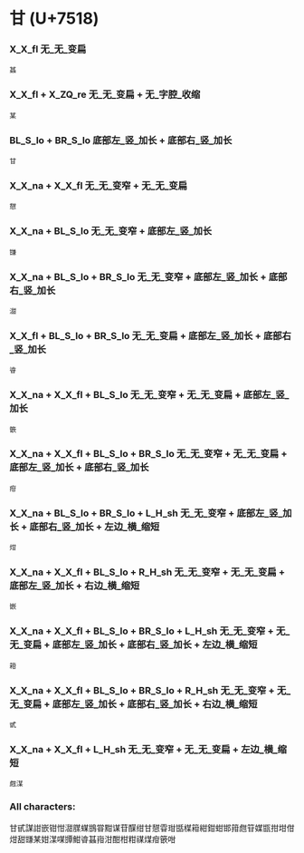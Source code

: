 # 甘 (U+7518) 

### X_X_fl 无_无_变扁
`䗣`

### X_X_fl + X_ZQ_re 无_无_变扁 + 无_字腔_收缩
`某`

### BL_S_lo + BR_S_lo 底部左_竖_加长 + 底部右_竖_加长
`甘`

### X_X_na + X_X_fl 无_无_变窄 + 无_无_变扁
`憇`

### X_X_na + BL_S_lo 无_无_变窄 + 底部左_竖_加长
`㽐`

### X_X_na + BL_S_lo + BR_S_lo 无_无_变窄 + 底部左_竖_加长 + 底部右_竖_加长
`㵇`

### X_X_fl + BL_S_lo + BR_S_lo 无_无_变扁 + 底部左_竖_加长 + 底部右_竖_加长
`㽏`

### X_X_na + X_X_fl + BL_S_lo 无_无_变窄 + 无_无_变扁 + 底部左_竖_加长
`篏`

### X_X_na + X_X_fl + BL_S_lo + BR_S_lo 无_无_变窄 + 无_无_变扁 + 底部左_竖_加长 + 底部右_竖_加长
`疳`

### X_X_na + BL_S_lo + BR_S_lo + L_H_sh 无_无_变窄 + 底部左_竖_加长 + 底部右_竖_加长 + 左边_横_缩短
`㶰`

### X_X_na + X_X_fl + BL_S_lo + R_H_sh 无_无_变窄 + 无_无_变扁 + 底部左_竖_加长 + 右边_横_缩短
`嵌`

### X_X_na + X_X_fl + BL_S_lo + BR_S_lo + L_H_sh 无_无_变窄 + 无_无_变扁 + 底部左_竖_加长 + 底部右_竖_加长 + 左边_横_缩短
`䈤`

### X_X_na + X_X_fl + BL_S_lo + BR_S_lo + R_H_sh 无_无_变窄 + 无_无_变扁 + 底部左_竖_加长 + 底部右_竖_加长 + 右边_横_缩短
`甙`

### X_X_na + X_X_fl + L_H_sh 无_无_变窄 + 无_无_变扁 + 左边_横_缩短
`甝湈`

### All characters:
甘甙謀詌嵌钳㤌㵇腜䗋䲺甞黚谋苷䤂绀甘憇雸玵甛楳䈤紺鉗蚶邯箝甝䇞媒㽍拑坩佄㶰甜㽐某姏湈㖼㽑魽㽏䗣㟛泔酣柑粓禖煤疳篏咁

